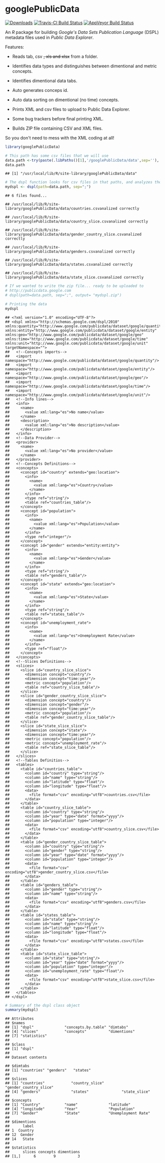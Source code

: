 googlePublicData
================

[![Downloads](http://cranlogs.r-pkg.org/badges/googlePublicData?color=brightgreen)](http://cran.rstudio.com/package=googlePublicData) [![Travis-CI Build Status](https://travis-ci.org/gvegayon/googlePublicData.svg?branch=master)](https://travis-ci.org/gvegayon/googlePublicData) [![AppVeyor Build Status](https://ci.appveyor.com/api/projects/status/github/gvegayon/googlePublicData?branch=master&svg=true)](https://ci.appveyor.com/project/gvegayon/googlePublicData)

An *R* package for building *Google's* *Data Sets Publication Language* (DSPL) metadata files used in *Public Data Explorer*.

Features:

-   Reads tab, csv ~~, xls and xlsx~~ from a folder.

-   Identifies data types and distinguishes between dimentional and metric concepts.

-   Identifies dimentional data tabs.

-   Auto generates conceps id.

-   Auto data sorting on dimentional (no time) concepts.

-   Prints XML and csv files to upload to Public Data Explorer.

-   Some bug trackers before final printing XML.

-   Builds ZIP file containing CSV and XML files.

So you don't need to mess with the XML coding at all!

``` r
library(googlePublicData)

# This path has some csv files that we will use
data.path <-try(paste(.libPaths()[1],'/googlePublicData/data',sep=''), silent=T)
data.path
```

    ## [1] "/usr/local/lib/R/site-library/googlePublicData/data"

``` r
# The dspl function looks for csv files in that paths, and analyzes them
mydspl <- dspl(path=data.path, sep=";")
```

    ## 6 files found...

    ## /usr/local/lib/R/site-library/googlePublicData/data/countries.csvanalized correctly

    ## /usr/local/lib/R/site-library/googlePublicData/data/country_slice.csvanalized correctly

    ## /usr/local/lib/R/site-library/googlePublicData/data/gender_country_slice.csvanalized correctly

    ## /usr/local/lib/R/site-library/googlePublicData/data/genders.csvanalized correctly

    ## /usr/local/lib/R/site-library/googlePublicData/data/states.csvanalized correctly

    ## /usr/local/lib/R/site-library/googlePublicData/data/state_slice.csvanalized correctly

``` r
# If we wanted to write the zip file... ready to be uploaded to
# http://publicdata.google.com
# dspl(path=data.path, sep=";", output= "mydspl.zip")

# Printing the data
mydspl
```

    ## <?xml version="1.0" encoding="UTF-8"?>
    ## <dspl xmlns="http://schemas.google.com/dspl/2010" xmlns:quantity="http://www.google.com/publicdata/dataset/google/quantity" xmlns:entity="http://www.google.com/publicdata/dataset/google/entity" xmlns:geo="http://www.google.com/publicdata/dataset/google/geo" xmlns:time="http://www.google.com/publicdata/dataset/google/time" xmlns:unit="http://www.google.com/publicdata/dataset/google/unit" targetNamespace="">
    ##   <!--Concepts imports-->
    ##   <import namespace="http://www.google.com/publicdata/dataset/google/quantity"/>
    ##   <import namespace="http://www.google.com/publicdata/dataset/google/entity"/>
    ##   <import namespace="http://www.google.com/publicdata/dataset/google/geo"/>
    ##   <import namespace="http://www.google.com/publicdata/dataset/google/time"/>
    ##   <import namespace="http://www.google.com/publicdata/dataset/google/unit"/>
    ##   <!--Info lines-->
    ##   <info>
    ##     <name>
    ##       <value xml:lang="es">No name</value>
    ##     </name>
    ##     <description>
    ##       <value xml:lang="es">No description</value>
    ##     </description>
    ##   </info>
    ##   <!--Data Provider-->
    ##   <provider>
    ##     <name>
    ##       <value xml:lang="es">No provider</value>
    ##     </name>
    ##   </provider>
    ##   <!--Concepts Definitions-->
    ##   <concepts>
    ##     <concept id="country" extends="geo:location">
    ##       <info>
    ##         <name>
    ##           <value xml:lang="es">Country</value>
    ##         </name>
    ##       </info>
    ##       <type ref="string"/>
    ##       <table ref="countries_table"/>
    ##     </concept>
    ##     <concept id="population">
    ##       <info>
    ##         <name>
    ##           <value xml:lang="es">Population</value>
    ##         </name>
    ##       </info>
    ##       <type ref="integer"/>
    ##     </concept>
    ##     <concept id="gender" extends="entity:entity">
    ##       <info>
    ##         <name>
    ##           <value xml:lang="es">Gender</value>
    ##         </name>
    ##       </info>
    ##       <type ref="string"/>
    ##       <table ref="genders_table"/>
    ##     </concept>
    ##     <concept id="state" extends="geo:location">
    ##       <info>
    ##         <name>
    ##           <value xml:lang="es">State</value>
    ##         </name>
    ##       </info>
    ##       <type ref="string"/>
    ##       <table ref="states_table"/>
    ##     </concept>
    ##     <concept id="unemployment_rate">
    ##       <info>
    ##         <name>
    ##           <value xml:lang="es">Unemployment Rate</value>
    ##         </name>
    ##       </info>
    ##       <type ref="float"/>
    ##     </concept>
    ##   </concepts>
    ##   <!--Slices Definitions-->
    ##   <slices>
    ##     <slice id="country_slice_slice">
    ##       <dimension concept="country"/>
    ##       <dimension concept="time:year"/>
    ##       <metric concept="population"/>
    ##       <table ref="country_slice_table"/>
    ##     </slice>
    ##     <slice id="gender_country_slice_slice">
    ##       <dimension concept="country"/>
    ##       <dimension concept="gender"/>
    ##       <dimension concept="time:year"/>
    ##       <metric concept="population"/>
    ##       <table ref="gender_country_slice_table"/>
    ##     </slice>
    ##     <slice id="state_slice_slice">
    ##       <dimension concept="state"/>
    ##       <dimension concept="time:year"/>
    ##       <metric concept="population"/>
    ##       <metric concept="unemployment_rate"/>
    ##       <table ref="state_slice_table"/>
    ##     </slice>
    ##   </slices>
    ##   <!--Tables Definitios-->
    ##   <tables>
    ##     <table id="countries_table">
    ##       <column id="country" type="string"/>
    ##       <column id="name" type="string"/>
    ##       <column id="latitude" type="float"/>
    ##       <column id="longitude" type="float"/>
    ##       <data>
    ##         <file format="csv" encoding="utf8">countries.csv</file>
    ##       </data>
    ##     </table>
    ##     <table id="country_slice_table">
    ##       <column id="country" type="string"/>
    ##       <column id="year" type="date" format="yyyy"/>
    ##       <column id="population" type="integer"/>
    ##       <data>
    ##         <file format="csv" encoding="utf8">country_slice.csv</file>
    ##       </data>
    ##     </table>
    ##     <table id="gender_country_slice_table">
    ##       <column id="country" type="string"/>
    ##       <column id="gender" type="string"/>
    ##       <column id="year" type="date" format="yyyy"/>
    ##       <column id="population" type="integer"/>
    ##       <data>
    ##         <file format="csv" encoding="utf8">gender_country_slice.csv</file>
    ##       </data>
    ##     </table>
    ##     <table id="genders_table">
    ##       <column id="gender" type="string"/>
    ##       <column id="name" type="string"/>
    ##       <data>
    ##         <file format="csv" encoding="utf8">genders.csv</file>
    ##       </data>
    ##     </table>
    ##     <table id="states_table">
    ##       <column id="state" type="string"/>
    ##       <column id="name" type="string"/>
    ##       <column id="latitude" type="float"/>
    ##       <column id="longitude" type="float"/>
    ##       <data>
    ##         <file format="csv" encoding="utf8">states.csv</file>
    ##       </data>
    ##     </table>
    ##     <table id="state_slice_table">
    ##       <column id="state" type="string"/>
    ##       <column id="year" type="date" format="yyyy"/>
    ##       <column id="population" type="integer"/>
    ##       <column id="unemployment_rate" type="float"/>
    ##       <data>
    ##         <file format="csv" encoding="utf8">state_slice.csv</file>
    ##       </data>
    ##     </table>
    ##   </tables>
    ## </dspl>

``` r
# Summary of the dspl class object
summary(mydspl)
```

    ## Attributes
    ## $names
    ## [1] "dspl"              "concepts.by.table" "dimtabs"          
    ## [4] "slices"            "concepts"          "dimentions"       
    ## [7] "statistics"       
    ## 
    ## $class
    ## [1] "dspl"
    ## 
    ## Dataset contents

    ## $dimtabs
    ## [1] "countries" "genders"   "states"   
    ## 
    ## $slices
    ## [1] "countries"            "country_slice"        "gender_country_slice"
    ## [4] "genders"              "states"               "state_slice"         
    ## 
    ## $concepts
    ## [1] "Country"           "name"              "latitude"         
    ## [4] "longitude"         "Year"              "Population"       
    ## [7] "Gender"            "State"             "Unemployment Rate"
    ## 
    ## $dimentions
    ##      label
    ## 1  Country
    ## 12  Gender
    ## 14   State
    ## 
    ## $statistics
    ##      slices concepts dimentions
    ## [1,]      6        9          3
